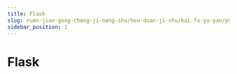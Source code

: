 ```yaml
---
title: Flask
slug: ruan-jian-gong-cheng-ji-neng-shu/hou-duan-ji-shu/kai-fa-yu-yan/python/flask/flask
sidebar_position: 1
---
```


# Flask

